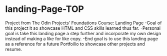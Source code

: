 # landing-Page-TOP
Project from The Odin Projects' Foundations Course: Landing Page
-Goal of this project it so showcase HTML and CSS skills learned thus far. 
-Personal goal is take this landing page a step further and incorporate my own design instead of making a like for like copy. 
-End goal is to use this landing page as a reference for a future Portfoilio to showcase other projects and resume. 